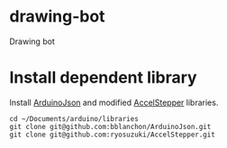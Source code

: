 # drawing-bot
Drawing bot

# Install dependent library

Install [ArduinoJson](https://github.com/bblanchon/ArduinoJson) and modified [AccelStepper](https://github.com/ryosuzuki/AccelStepper) libraries.

```
cd ~/Documents/arduino/libraries
git clone git@github.com:bblanchon/ArduinoJson.git
git clone git@github.com:ryosuzuki/AccelStepper.git
```